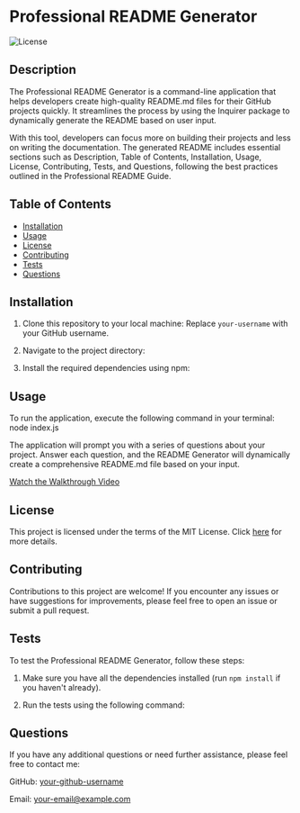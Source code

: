 # Professional README Generator

![License](https://img.shields.io/badge/License-MIT-yellow.svg)

## Description

The Professional README Generator is a command-line application that helps developers create high-quality README.md files for their GitHub projects quickly. It streamlines the process by using the Inquirer package to dynamically generate the README based on user input.

With this tool, developers can focus more on building their projects and less on writing the documentation. The generated README includes essential sections such as Description, Table of Contents, Installation, Usage, License, Contributing, Tests, and Questions, following the best practices outlined in the Professional README Guide.

## Table of Contents

- [Installation](#installation)
- [Usage](#usage)
- [License](#license)
- [Contributing](#contributing)
- [Tests](#tests)
- [Questions](#questions)

## Installation

1. Clone this repository to your local machine:
Replace `your-username` with your GitHub username.

2. Navigate to the project directory:

3. Install the required dependencies using npm:

## Usage

To run the application, execute the following command in your terminal:
node index.js

The application will prompt you with a series of questions about your project. Answer each question, and the README Generator will dynamically create a comprehensive README.md file based on your input.

<!-- Add a link to your walkthrough video here (Replace `walkthrough-video-link` with the actual link) -->
[Watch the Walkthrough Video](walkthrough-video-link)

## License

This project is licensed under the terms of the MIT License. Click [here](https://opensource.org/licenses/MIT) for more details.

## Contributing

Contributions to this project are welcome! If you encounter any issues or have suggestions for improvements, please feel free to open an issue or submit a pull request.

## Tests

To test the Professional README Generator, follow these steps:

1. Make sure you have all the dependencies installed (run `npm install` if you haven't already).

2. Run the tests using the following command:

## Questions

If you have any additional questions or need further assistance, please feel free to contact me:

GitHub: [your-github-username](https://github.com/your-github-username)

Email: your-email@example.com

